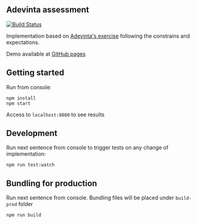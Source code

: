 ## Adevinta assessment

[![Build Status](https://travis-ci.org/jacxon4/jacxon4.adevinta.assessment.github.io.svg?branch=master)](https://travis-ci.org/jacxon4/jacxon4.adevinta.assessment.github.io)

Implementation based on [Adevinta's exercise](Assessment-readme.md) following the constrains and expectations.

Demo available at [GitHub pages](https://jacxon4.github.io/jacxon4.adevinta.assessment.github.io/)
## Getting started
Run from console:

    npm install
    npm start
    
Access to ``localhost:8080`` to see results

## Development
Run next sentence from console to trigger tests on any change of implementation:

    npm run test:watch


## Bundling for production
Run next sentence from console. Bundling files will be placed under `build-prod` folder 

    npm run build
    
 
